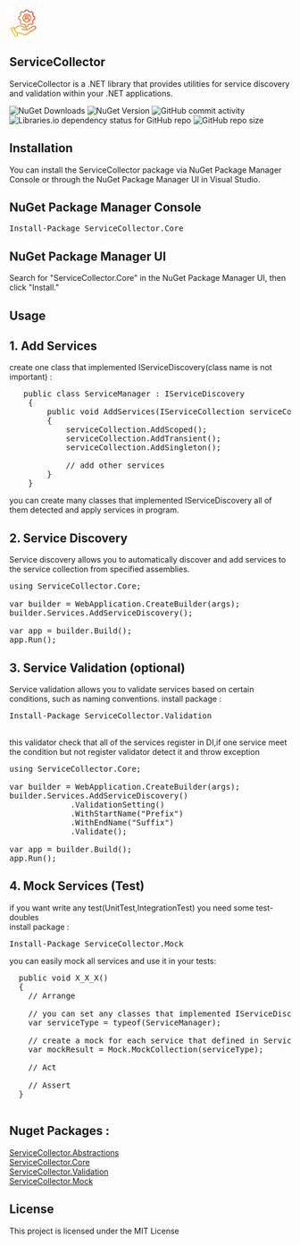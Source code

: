 <img alt="ServiceCollector" src="https://github.com/Ershad95/ServiceCollector/blob/master/ServiceCollector.Core/icon.png" style='Width:50px'/>

## ServiceCollector
ServiceCollector is a .NET library that provides utilities for service discovery and validation within your .NET applications.

<img  alt="NuGet Downloads" src="https://img.shields.io/nuget/dt/ServiceCollector.Core" /> <img alt="NuGet Version" src="https://img.shields.io/nuget/v/ServiceCollector.Core" /> <img alt="GitHub commit activity" src="https://img.shields.io/github/commit-activity/m/ershad95/ServiceCollector" /> <img alt="Libraries.io dependency status for GitHub repo" src="https://img.shields.io/librariesio/github/ershad95/ServiceCollector" /> <img alt="GitHub repo size" src="https://img.shields.io/github/repo-size/ershad95/ServiceCollector" />


## Installation
You can install the ServiceCollector package via NuGet Package Manager Console or through the NuGet Package Manager UI in Visual Studio.

## NuGet Package Manager Console
<pre>Install-Package ServiceCollector.Core</pre>
## NuGet Package Manager UI
Search for "ServiceCollector.Core" in the NuGet Package Manager UI, then click "Install."

## Usage

## 1. Add Services
create one class that implemented IServiceDiscovery(class name is not important) :

<pre>
   public class ServiceManager : IServiceDiscovery
    {
        public void AddServices(IServiceCollection serviceCollection)
        {
            serviceCollection.AddScoped<TransactionService>();
            serviceCollection.AddTransient<TransactionService>();
            serviceCollection.AddSingleton<TransactionService>();
              
            // add other services
        }
    }
</pre>
you can create many classes that implemented IServiceDiscovery all of them detected and apply services in program.

## 2. Service Discovery
Service discovery allows you to automatically discover and add services to the service collection from specified assemblies.
<pre>
using ServiceCollector.Core;

var builder = WebApplication.CreateBuilder(args);
builder.Services.AddServiceDiscovery();

var app = builder.Build();
app.Run();
</pre>

## 3. Service Validation (optional)
Service validation allows you to validate services based on certain conditions, such as naming conventions.
install package :
<pre>Install-Package ServiceCollector.Validation</pre>
<br/>
this validator check that all of the services register in DI,if one service meet the condition but not register validator detect it and throw exception

<pre>
using ServiceCollector.Core;

var builder = WebApplication.CreateBuilder(args);
builder.Services.AddServiceDiscovery()
             .ValidationSetting()
             .WithStartName("Prefix")
             .WithEndName("Suffix")
             .Validate();

var app = builder.Build();
app.Run();
</pre>

## 4. Mock Services (Test)
if you want write any test(UnitTest,IntegrationTest) you need some test-doubles
<br>
install package :
<pre>Install-Package ServiceCollector.Mock</pre>
you can easily mock all services and use it in your tests:
<pre>
  public void X_X_X()
  {
    // Arrange
  
    // you can set any classes that implemented IServiceDiscovery
    var serviceType = typeof(ServiceManager); 

    // create a mock for each service that defined in ServiceManager
    var mockResult = Mock.MockCollection(serviceType);
  
    // Act
  
    // Assert
  }
  
</pre>


## Nuget Packages : 
<a href="https://www.nuget.org/packages/ServiceCollector.Abstractions/">ServiceCollector.Abstractions</a>
<br>
<a href="https://www.nuget.org/packages/ServiceCollector.Core/">ServiceCollector.Core</a>
<br>
<a href="https://www.nuget.org/packages/ServiceCollector.Validation/">ServiceCollector.Validation</a>
<br>
<a href="https://www.nuget.org/packages/ServiceCollector.Mock/">ServiceCollector.Mock</a>

## License
This project is licensed under the MIT License
